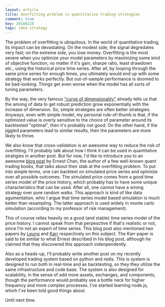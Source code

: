 ```yaml
---
layout: article
title: Overfitting problem in quantitative trading strategies
comment: true
key: 20180228
tags: idea strategy
---
```


The problem of overfitting is ubiquitous. In the world of quantitative trading, its impact can be devastating. On the modest side, the signal degredates very fast; on the extreme side, you lose money. Overfitting is the most severe when you optimize your model parameters by maximizing some kind of objective function, no matter if it's gain, sharpe ratio, least drawdown etc., using the historical price time series. After all, by looping through the same price series for enough times, you ultimately would end up with some strategy that works perfectly. But out-of-sample performance is doomed to be bad-looking. Things get even worse when the model has all sorts of tuning parameters.

By the way, the very famous ["curve of dimensionality"][curse-of-dimension] already tells us that the among of data to get robust prediction grow exponentially with the increase of dimension. So, simple strategies are often better strategies. Anyways, even with simple model, my personal rule-of-thumb is that, if the optimized value is overly sensitive to the choice of parameter around its backtested "optimal", then it's probably not good. On the other hand, if the jiggled parameters lead to similar results, then the parameters are more likely to thrive.

We also know that cross-validation is an awesome way to reduce the risk of overfitting. I'll probably talk about how I think it can be used in quantitative stratigies in another post. But for now, I'd like to introduce you to an awesome [blog post][blog-post] by Ernest Chan, the author of a few well-known quant trading books, that talks about their stab at the overfitting problem. To put into simple terms, one can backtest on simulated price series and optimize over all possible outcomes. The simulated price comes from a good time series model of the price history, which probably has to have some unique characteristics that can be used. After all, one cannot have a wining strategy over pure random walks. This approach is kind of like data agumentation, whic I argue that time series model based simulation is much better than resampling. The latter approach is used widely in monte carlo simulation (according to my professor of risk management).

This of course relies heavily on a good (and stable) time series model of the price history. I cannot speak from that perpesctive if that's realistic or not, since I'm not an expert of time series. This blog post also mentioned two papers by [Leung][leung-paper] and [Karr][karr-paper] respectively on this subject. The Karr paper is said to be similar to what Ernest described in his blog post, although he claimed that they discovered this approach indenpendently.

Also as a heads-up, I'll probably write another post on my recently developed trading system based on python and redis. This is system is designed to run both in real-time and as backtesting, so they they utilize the same infrastructure and code base. The system is also designed for scalability, in the sense of add more assets, exchanges, and components, though the performance would probably see a bottle neck for higher frequency and more complex processes. I've started learning node.js, which I've been told good things about.

Until next time.


[curse-of-dimension]: https://en.wikipedia.org/wiki/Curse_of_dimensionality
[blog-post]: http://epchan.blogspot.com/2017/11/optimizing-trading-strategies-without.html
[leung-paper]: https://arxiv.org/pdf/1411.5062.pdf
[karr-paper]: https://arxiv.org/pdf/1408.1159.pdf

